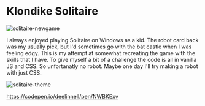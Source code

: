 # Klondike Solitaire
![solitaire-newgame](https://user-images.githubusercontent.com/61264144/211422774-b58b7a98-aeba-4337-b09c-d1d1d5a39a82.png)

I always enjoyed playing Solitaire on Windows as a kid. The robot card back was my usually pick, but I'd sometimes go with the bat castle when I was feeling edgy. This is my attempt at somewhat recreating the game with the skills that I have. To give myself a bit of a challenge the code is all in vanilla JS and CSS. So unfortanatly no robot. Maybe one day I'll try making a robot with just CSS.

![solitaire-theme](https://user-images.githubusercontent.com/61264144/211422802-9d1ba8f7-7958-43e5-95ff-48b3ad60ac2a.png)

https://codepen.io/deelinnell/pen/NWBKExv
